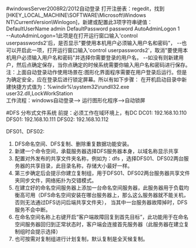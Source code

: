 #windowsServer2008R2/2012自动登录
打开注册表：regedit，找到[HKEY_LOCAL_MACHINE\SOFTWARE\Microsoft\Windows NT\CurrentVersion\Winlogon]，新建或配置此3项字符串键值：
DefaultUserName   admin
DefaultPassword     password
AutoAdminLogon    1     
--AutoAdminLogon=1此项是在打开运行窗口输入'control userpasswords2'后，是否显示"要使用本机用户必须输入用户名和密码"，
--也可以开启此一项，打开运行窗口输入'control userpasswords2'，取消"要使用本机用户必须输入用户名和密码"并选择你需要登录的用户名，
--如没有则新建用户，然后点确定保存，当你点确定的时候系统需要你输入用户名和密码进行保存。
注：上面自动登录动作使用场景在:图形化界面程序需要在用户登录后运行。但是为确定安全，应在登录后进行锁定屏幕。所以有如下步骤：
在开机启动目录中新建快捷方式值为：%windir%\system32\rundll32.exe user32.dll,LockWorkStation   
工作流程：windows自动登录--> 运行图形化程序-->自动锁屏


#DFS 分布式文件系统
前提：必须工作在域环境上，有DC 
DC01: 192.168.10.110
DFS01: 192.168.10.111
DFS02: 192.168.10.112

DFS01、DFS02:
1. DFS命名空间、DFS复制、删除重复数据功能安装。
2. 新建一个命令空间，承载服务器选择DFS服务器本身，以域名称显示共享
3. 配置对外发布的共享文件夹名称，例如为：dfs ，选择DFS01、DFS02两台服务器的共享目录，此目录名称，存储大小最好一样。
4. 第三步确定后会提示你建立复制组，用于DFS01、DFS02两台服务器共享文件夹同步文件，网络拓扑为交错模式。
5. 在建立好的命名空间服务器上添加一台命名空间服务器，此服务器用于负载均衡高可用（DFS命名空间安装在哪台服务器上，那么这么服务器就不能关机，否则无法通过DFS访问后端共享文件夹），
当其中一台服务器故障掉时，DFS服务不会中断。
6. 在命名空间名称上右键开启“客户端故障回复到首先目标”，此功能用于在命名空间服务器回归到正常状态时，客户端会连接首先服务器（此服务器在建立复制组时会提示选择）
7. 也可按需对复制组进行计划复制，默认复制是全天候复制。




